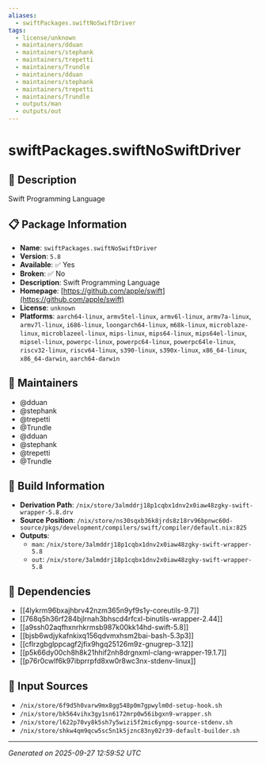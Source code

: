 ```yaml
---
aliases:
  - swiftPackages.swiftNoSwiftDriver
tags:
  - license/unknown
  - maintainers/dduan
  - maintainers/stephank
  - maintainers/trepetti
  - maintainers/Trundle
  - maintainers/dduan
  - maintainers/stephank
  - maintainers/trepetti
  - maintainers/Trundle
  - outputs/man
  - outputs/out
---
```


# swiftPackages.swiftNoSwiftDriver

## 📝 Description

Swift Programming Language

## 📋 Package Information

- **Name**: `swiftPackages.swiftNoSwiftDriver`
- **Version**: `5.8`
- **Available**: ✅ Yes
- **Broken**: ✅ No
- **Description**: Swift Programming Language
- **Homepage**: [https://github.com/apple/swift](https://github.com/apple/swift)
- **License**: `unknown`
- **Platforms**: `aarch64-linux`, `armv5tel-linux`, `armv6l-linux`, `armv7a-linux`, `armv7l-linux`, `i686-linux`, `loongarch64-linux`, `m68k-linux`, `microblaze-linux`, `microblazeel-linux`, `mips-linux`, `mips64-linux`, `mips64el-linux`, `mipsel-linux`, `powerpc-linux`, `powerpc64-linux`, `powerpc64le-linux`, `riscv32-linux`, `riscv64-linux`, `s390-linux`, `s390x-linux`, `x86_64-linux`, `x86_64-darwin`, `aarch64-darwin`
## 👥 Maintainers

- @dduan
- @stephank
- @trepetti
- @Trundle
- @dduan
- @stephank
- @trepetti
- @Trundle


## 🔧 Build Information

- **Derivation Path**: `/nix/store/3almddrj18p1cqbx1dnv2x0iaw48zgky-swift-wrapper-5.8.drv`
- **Source Position**: `/nix/store/ns30sqxb36k8jrds8z18rv96bpnwc60d-source/pkgs/development/compilers/swift/compiler/default.nix:825`
- **Outputs**:
  - `man`:  `/nix/store/3almddrj18p1cqbx1dnv2x0iaw48zgky-swift-wrapper-5.8`
  - `out`:  `/nix/store/3almddrj18p1cqbx1dnv2x0iaw48zgky-swift-wrapper-5.8`

## 🔗 Dependencies

- [[4lykrm96bxajhbrv42nzm365n9yf9s1y-coreutils-9.7]]
- [[768q5h36rf284bjlrnah3bhscd4rfcxl-binutils-wrapper-2.44]]
- [[a9ssh02aqfhxnrhkrmsb987k00kk14hd-swift-5.8]]
- [[bjsb6wdjykafnkixq156qdvmxhsm2bai-bash-5.3p3]]
- [[cflrzgbglppcagf2jfix9hgq25126m9z-gnugrep-3.12]]
- [[p5k66dy00ch8h8k21hhif2nh8drgnxml-clang-wrapper-19.1.7]]
- [[p76r0cwlf6k97ibprrpfd8xw0r8wc3nx-stdenv-linux]]

## 📁 Input Sources

- `/nix/store/6f9d5h0varw9mx8gg548p0m7gpwylm0d-setup-hook.sh`
- `/nix/store/bk564vihx3gy1sn6172mrp0w56ibgxn9-wrapper.sh`
- `/nix/store/l622p70vy8k5sh7y5wizi5f2mic6ynpg-source-stdenv.sh`
- `/nix/store/shkw4qm9qcw5sc5n1k5jznc83ny02r39-default-builder.sh`

---
*Generated on 2025-09-27 12:59:52 UTC*
